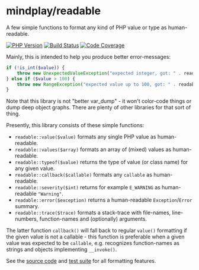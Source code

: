 mindplay/readable
=================

A few simple functions to format any kind of PHP value or type as human-readable.

[![PHP Version](https://img.shields.io/badge/php-5.4%2B-blue.svg)](https://packagist.org/packages/mindplay/middleman)
[![Build Status](https://travis-ci.org/mindplay-dk/readable.svg)](https://travis-ci.org/mindplay-dk/readable)
[![Code Coverage](https://scrutinizer-ci.com/g/mindplay-dk/readable/badges/coverage.png?b=master)](https://scrutinizer-ci.com/g/mindplay-dk/readable/?branch=master)

Mainly, this is intended to help you produce better error-messages:

```php
if (!is_int($value)) {
    throw new UnexpectedValueException("expected integer, got: " . readable::typeof($value));
} else if ($value > 100) {
    throw new RangeException("expected value up to 100, got: " . readable::value($value));
}
```

Note that this library is not "better var_dump" - it won't color-code things or dump deep
object graphs. There are plenty of other libraries for that sort of thing.

Presently, this library consists of these simple functions:

  * `readable::value($value)` formats any single PHP value as human-readable.
  * `readable::values($array)` formats an array of (mixed) values as human-readable.
  * `readable::typeof($value)` returns the type of value (or class name) for any given value.
  * `readable::callback($callable)` formats any `callable` as human-readable.
  * `readable::severity($int)` returns for example `E_WARNING` as human-readable `"Warning"`.
  * `readable::error($exception)` returns a human-readable `Exception`/`Error` summary.
  * `readable::trace($trace)` formats a stack-trace with file-names, line-numbers, function-names and (optionally) arguments.

The latter function `callback()` will fall back to regular `value()` formatting if the given
value is not a callable - this function is preferable when a given value was expected to be
`callable`, e.g. recognizes function-names as strings and objects implementing `__invoke()`.

See the [source code](src/readable.php) and [test suite](test/test.php) for all formatting features.
